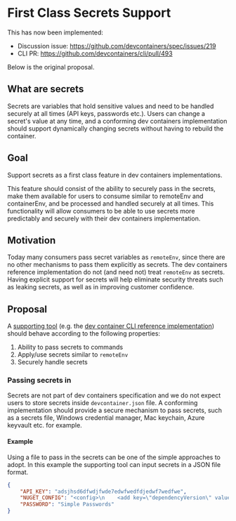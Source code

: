 # First Class Secrets Support

This has now been implemented:
* Discussion issue: https://github.com/devcontainers/spec/issues/219
* CLI PR: https://github.com/devcontainers/cli/pull/493

Below is the original proposal.

## What are secrets
Secrets are variables that hold sensitive values and need to be handled securely at all times (API keys, passwords etc.). Users can change a secret's value at any time, and a conforming dev containers implementation should support dynamically changing secrets without having to rebuild the container.

## Goal

Support secrets as a first class feature in dev containers implementations.

This feature should consist of the ability to securely pass in the secrets, make them available for users to consume similar to remoteEnv and containerEnv, and be processed and handled securely at all times.
This functionality will allow consumers to be able to use secrets more predictably and securely with their dev containers implementation.

## Motivation

Today many consumers pass secret variables as `remoteEnv`, since there are no other mechanisms to pass them explicitly as secrets. The dev containers reference implementation do not (and need not) treat `remoteEnv` as secrets. Having explicit support for secrets will help eliminate security threats such as leaking secrets, as well as in improving customer confidence.

## Proposal

A [supporting tool](https://containers.dev/supporting#tools) (e.g. the [dev container CLI reference implementation](https://github.com/devcontainers/cli)) should behave according to the following properties:

  1. Ability to pass secrets to commands
  2. Apply/use secrets similar to `remoteEnv`
  3. Securely handle secrets

### Passing secrets in
Secrets are not part of dev containers specification and we do not expect users to store secrets inside `devcontainer.json` file. A conforming implementation should provide a secure mechanism to pass secrets, such as a secrets file, Windows credential manager, Mac keychain, Azure keyvault etc. for example.

#### **Example**

Using a file to pass in the secrets can be one of the simple approaches to adopt. In this example the supporting tool can input secrets in a JSON file format.

```json
{
	"API_KEY": "adsjhsd6dfwdjfwde7edwfwedfdjedwf7wedfwe",
	"NUGET_CONFIG": "<config>\n    <add key=\"dependencyVersion\" value=\"Highest\" />\n    <add key=\"http_proxy\" value=\"http://company-squid:3128@contoso.com\" />\n</config>",
	"PASSWORD": "Simple Passwords"
}
```
